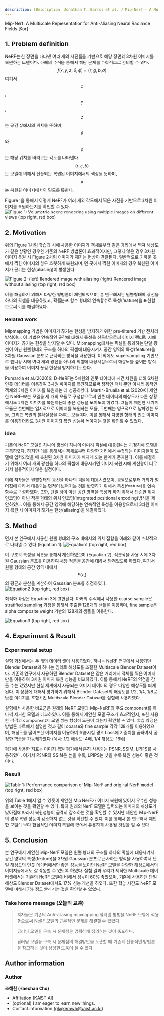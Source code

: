 ```yaml
---
description: (Description) Jonathan T. Barron et al. / Mip-Nerf - A Multiscale Representation for Anti-Aliasing Neural Radiance Fields / ICCV 2021
---
```


Mip-Nerf: A Multiscale Representation for Anti-Aliasing Neural Radiance Fields \[Kor\]


##  1. Problem definition

NeRF는 한 장면을 나타낸 여러 개의 사진들을 기반으로 해당 장면의 3차원 이미지를 복원하는 모델이다.
아래의 수식을 통해서 해당 문제를 수학적으로 정의할 수 있다.
$$f(x, y, z, \theta, \phi)=(r, g, b, \sigma)$$
여기서 $$x$$, $$y$$, $$z$$는 공간 상에서의 위치를 뜻하며, $$\theta$$와 $$\phi$$는 해당 위치를 바라보는 각도를 나타낸다. 
$$(r, g, b)$$는 모델에 의해서 산출되는 복원된 이미지에서의 색상을 뜻하며, $$\sigma$$는 복원된 이미지에서의 밀도를 뜻한다.

Figure 1을 통해서 어떻게 NeRF가 여러 개의 각도에서 찍은 사진을 기반으로 3차원 이미지를 복원하는지를 확인할 수 있다.
![Figure 1: Volumetric scene rendering using multiple images on different views \(top right, red box\)](.gitbook/assets/2022spring/58/Representation.png)

## 2. Motivation

위의 Figure 1처럼 학습과 시에 사용한 이미지가 객체로부터 같은 거리에서 찍혀 해상도가 같은 상황인 경우면 기존의 NeRF 방법론이 효과적이지만, 그렇지 않은 경우 3차원 이미지 복원 시 Figure 2처럼 이미지가 깨지는 현상이 관찰된다.
일반적으로 가까운 곳에서 찍힌 이미지의 경우 흐릿하게 복원되며, 먼 곳에서 찍힌 이미지의 경우 복원된 이미지가 끊기는 현상(aliasing)이 발생한다.

![Figure 2: (left) Rendered image with aliasing (right) Rendered image without aliasing \(top right, red box\)](.gitbook/assets/2022spring/58/aliasing.png)

이를 해결하기 위해서 다양한 방법론이 제안되었으며, 본 연구에서는 원뿔형태의 광선을 하나의 픽셀을 대응하였고, 확률분포 함수 형태의 연속함수로 특성(feature)을 표현함으로써 이를 해결하였다.

### Related work

Mipmapping 기법은 이미지가 끊기는 현상을 방지하기 위한 pre-filtered 기반 전처리 방식이다. 이 기법은 연속적인 공간에 대해서 특성을 산출함으로써 이미지 렌더링 시에 이미지가 끊기는 현상을 방지할 수 있다. Mipmapping에서는 픽셀을 통과하는 단일 광선이 아닌 원뿔형태의 구조를 하나의 픽셀에 대응시켜서 공간 영역의 특성(feature)을 3차원 Gaussian 분포로 근사하는 방식을 사용한다. 이 외에도 supersampling 기반으로 렌더링 시에 여러 개의 광선을 하나의 픽셀에 대응시킴으로써 해상도를 높이는 방식을 이용하여 이미지 끊김 현상을 방지하기도 한다.

Pumarola et al.(2020)의 D-NeRF는 5차원의 인풋 데이터에 시간 차원을 더해 6차원 인풋 데이터를 이용하여 3차원 이미지를 복원하므로써 정적인 객체 뿐만 아니라 동적인 객체의 3차원 이미지를 복원하는 데 성공하였다. 
Martin-Brualla et al.(2020)이 제안한 NeRF-W는 모델을 세 개의 모듈로 구성함으로써 인풋 데이터의 해상도가 다른 상황에서도 3차원 이미지를 복원하는데 좋은 성능을 보이도록 하였다. 그들이 제안한 세가지 모듈은 첫번째는 일시적으로 이미지를 복원하는 모듈, 두번째는 영구적으로 남아있는 모듈, 그리고 복원의 불확실성을 다루는 모듈이다. 이를 통해서 다양한 형태의 인풋 이미지를 이용하더라도 3차원 이미지의 복원 성능이 높아지는 것을 확인할 수 있었다.

### Idea

기존의 NeRF 모델은 하나의 광선이 하나의 이미지 픽셀에 대응된다는 가정하에 모델을 구축하였다. 하지만 이를 통해서는 객체로부터 다양한 거리에서 수집되는 이미지들이 모델에 입력되었을 때 복원된 3차원 이미지가 깨지게 되는 한계가 존재한다. 이를 해결하기 위해서 여러 개의 광선을 하나의 픽셀에 대응시키면 이미지 복원 시에 계산량이 너무 커서 실용적이지 않은 실정이다. 

이에 저자들은 원뿔형태의 광선을 하나의 픽셀에 대응시켰으며, 광원으로부터 거리가 멀어짐에 따라서 대응되는 면적이 넓어지는 것을 반영하기 위해서 특성(feature)을 연속함수로 구성하였다. 또한, 단일 점이 아닌 공간 영역을 특성화 하기 위해서 단순한 위치 인코딩이 아닌 적분 형태의 위치 인코딩(integrated positional encoding)방식을 제안하였다. 이를 통해서 공간 영역에 해당하는 연속적인 특성을 이용함으로써 3차원 이미지 복원 시 이미지가 끊기는 현상(aliasing)을 해결하였다.

## 3. Method

먼저 본 연구에서 사용한 원뿔 형태의 구조 내에서의 위치 집합을 아래와 같이 수학적으로 나타낼 수 있다 (Equation 1).
![Equation1 \(top right, red box\)](.gitbook/assets/2022spring/58/Equation1.png)

이 구조의 특성을 적분을 통해서 계산하였으며 (Equation 2), 적분식을 사용 시에 3차원 Gaussian 분포를 이용하여 해당 적분을 공간에 대해서 닫혀있도록 하였다. 여기서 원뿔 형태의 공간 영역 내에서 $$F(x,)$$의 평균과 분산을 계산하여 Gaussian 분포를 추정하였다.
![Equation2 \(top right, red box\)](.gitbook/assets/2022spring/58/Equation2.png)

최적화 과정은 Equation 3에 표현된다. 아래의 수식에서 사용한 coarse sample은 stratified sampling 과정을 통해서 추출한 128개의 샘플을 이용하며, fine sample은 alpha composite weight 기반의 128개의 샘플을 이용한다.

![Equation3 \(top right, red box\)](.gitbook/assets/2022spring/58/Equation3.png)



## 4. Experiment & Result

### Experimental setup

실험 과정에서는 두 개의 데이터 셋이 사용되었다. 하나는 NeRF 연구에서 사용되던 Blender Dataset과 하나는 임의로 해상도를 조절한 Multiscale Blender Dataset이다. 기존의 연구에서 사용하던 Blender Dataset은 같은 거리에서 객체를 찍은 이미지만을 이용하여 3차원 이미지 복원 성능을 비교하였다. 이를 통해서 NeRF의 약점을 감출 수는 있었지만 현실 세계에서 사용되는 이미지 데이터의 경우 다양한 해상도를 띄게 된다. 이 상황에 대해서 평가하기 위해서 Blender Dataset의 해상도를 1/2, 1/4, 1/8로 낮춘 이미지를 포함시킨 Multiscale Blender Dataset을 실험에 사용하였다.

실험에서 사용한 비교군은 원래의 NeRF 모델과 Mip-NeRF의 주요 component를 하나씩 제거한 모델과 비교하였다. 이를 통해서 제안한 모델 구조가 효과적인지, 또한 사용한 각각의 component가 모델 성능 향상에 도움이 되는지 확인할 수 있다. 학습 과정은 방법론 파트에서 설명한 것과 같이 coarse와 fine sample 각각 128개를 이용하였으며, 해상도를 떨어뜨린 이미지를 이용하여 학습시킬 경우 Loss에 가중치를 곱하여서 공정한 학습을 가능케하였다 (예시: 1/2 해상도: 4배, 1/4 해상도: 16배).

평가에 사용한 지표는 이미지 복원 평가에서 흔히 사용되는 PSNR, SSIM, LPIPS를 사용하였다. 여기서 PSNR와 SSIM은 높을 수록, LPIPS는 낮을 수록 복원 성능이 좋은 것이다.

### Result

![Table 1: Performance comparison of Mip-NerF and original NerF model \(top right, red box\)](.gitbook/assets/2022spring/58/Results.png)

위의 Table 1에서 알 수 있듯이 제안한 Mip NerF가 이미지 복원에 있어서 우수한 성능을 보이는 것을 확인할 수 있다. 특히 원래의 NerF 모델은 입력되는 이미지의 해상도가 낮아짐에 따라서 복원성능이 급격히 감소하는 것을 확인할 수 있지만 제안한 Mip-NerF의 경우 복원 성능이 감소하지 않는 것을 확인할 수 있다. 이를 통해서 본 연구에서 제안한 모델이 보다 현실적인 이미지 복원에 있어서 유용하게 사용될 것임을 알 수 있다.


## 5. Conclusion

본 연구에서 제안한 Mip-NerF 모델은 원뿔 형태의 구조를 하나의 픽셀에 대응시켜서 공간 영역의 특성(feature)을 3차원 Gaussian 분포로 근사하는 방식을 사용하여서 단일 해상도의 인풋 데이터에서만 좋은 성능을 보이던 NeRF 모델을 다양한 해상도에서의 이미지들에서도 잘 작동할 수 있도록 하였다. 실험 결과 우리가 제작한 Multiscale 데이터셋에서는 기존의 NeRF 모델에 비해서 성능이 60% 좋았으며, 기존에 사용하던 단일 해상도 Blender Dataset에서도 17% 성능 개선을 하였다. 또한 학습 시간도 NeRF 모델에 비해서 7% 정도 빨라지는 것을 확인할 수 있었다.

### Take home message \(오늘의 교훈\)

> 저자들은 기존의 Anti-aliasing mipmapping 필터링 방법을 NeRF 모델에 적용함으로써 NeRF 모델의 근본적인 문제를 해결할 수 있었다.
>
> 딥러닝 모델을 구축 시 문제점을 명확하게 정의하는 것이 중요하다.
>
> 딥러닝 모델을 구축 시 문제점의 해결방안을 도출할 때 기존의 전통적인 방법론을 참고하는 것이 상당한 도움이 될 수 있다.

## Author information

### Author

**조해찬 \(Haechan Cho\)** 

* Affiliation \(KAIST AI\)
* \(optional\) I am eager to learn new things.
* Contact information \(gkqkemwh@kaist.ac.kr\)


